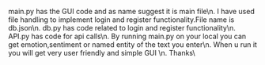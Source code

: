 main.py has the GUI code and as name suggest it is main file\n.
I have used file handling to implement login and register functionality.File name is db.json\n.
db.py has code related to login and register functionality\n.
API.py has code for api calls\n.
By running main.py on your local you can get emotion,sentiment or named entity of the text you enter\n.
When u run it you will get very user friendly and simple GUI \n.
Thanks\\

